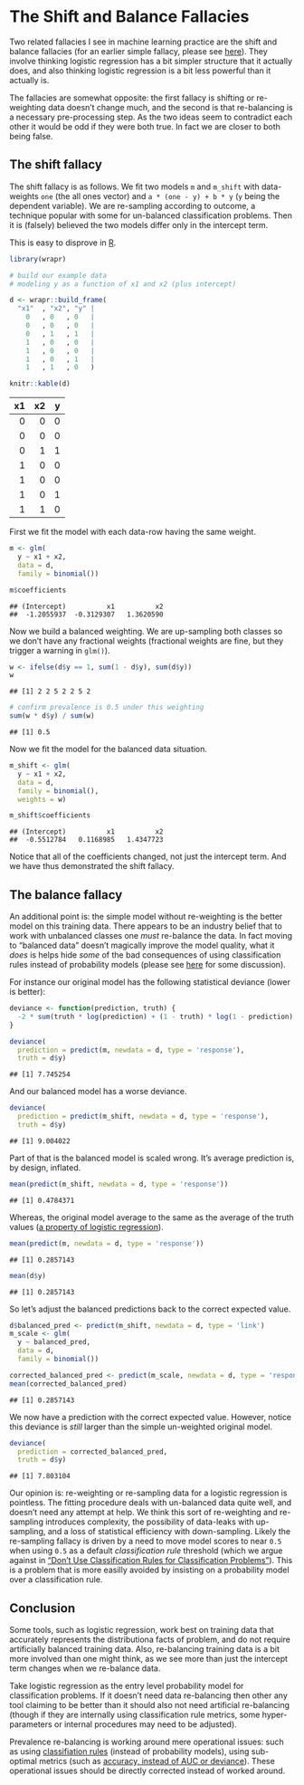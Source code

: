 The Shift and Balance Fallacies
================

Two related fallacies I see in machine learning practice are the shift
and balance fallacies (for an earlier simple fallacy, please see
[here](https://win-vector.com/2020/09/07/the-intercept-fallacy/)). They
involve thinking logistic regression has a bit simpler structure that it
actually does, and also thinking logistic regression is a bit less
powerful than it actually is.

The fallacies are somewhat opposite: the first fallacy is shifting or
re-weighting data doesn’t change much, and the second is that
re-balancing is a necessary pre-processing step. As the two ideas seem
to contradict each other it would be odd if they were both true. In fact
we are closer to both being false.

## The shift fallacy

The shift fallacy is as follows. We fit two models `m` and `m_shift`
with data-weights `one` (the all ones vector) and `a * (one - y) + b *
y` (`y` being the dependent variable). We are re-sampling according to
outcome, a technique popular with some for un-balanced classification
problems. Then it is (falsely) believed the two models differ only in
the intercept term.

This is easy to disprove in [R](https://www.r-project.org).

``` r
library(wrapr)

# build our example data
# modeling y as a function of x1 and x2 (plus intercept)

d <- wrapr::build_frame(
  "x1"  , "x2", "y" |
    0   , 0   , 0   |
    0   , 0   , 0   |
    0   , 1   , 1   |
    1   , 0   , 0   |
    1   , 0   , 0   |
    1   , 0   , 1   |
    1   , 1   , 0   )

knitr::kable(d)
```

| x1 | x2 | y |
| -: | -: | -: |
|  0 |  0 | 0 |
|  0 |  0 | 0 |
|  0 |  1 | 1 |
|  1 |  0 | 0 |
|  1 |  0 | 0 |
|  1 |  0 | 1 |
|  1 |  1 | 0 |

First we fit the model with each data-row having the same weight.

``` r
m <- glm(
  y ~ x1 + x2,
  data = d,
  family = binomial())

m$coefficients
```

    ## (Intercept)          x1          x2 
    ##  -1.2055937  -0.3129307   1.3620590

Now we build a balanced weighting. We are up-sampling both classes so we
don’t have any fractional weights (fractional weights are fine, but they
trigger a warning in `glm()`).

``` r
w <- ifelse(d$y == 1, sum(1 - d$y), sum(d$y))
w
```

    ## [1] 2 2 5 2 2 5 2

``` r
# confirm prevalence is 0.5 under this weighting
sum(w * d$y) / sum(w)
```

    ## [1] 0.5

Now we fit the model for the balanced data situation.

``` r
m_shift <- glm(
  y ~ x1 + x2,
  data = d,
  family = binomial(),
  weights = w)

m_shift$coefficients
```

    ## (Intercept)          x1          x2 
    ##  -0.5512784   0.1168985   1.4347723

Notice that all of the coefficients changed, not just the intercept
term. And we have thus demonstrated the shift fallacy.

## The balance fallacy

An additional point is: the simple model without re-weighting is the
better model on this training data. There appears to be an industry
belief that to work with unbalanced classes one *must* re-balance the
data. In fact moving to “balanced data” doesn’t magically improve the
model quality, what it *does* is helps hide *some* of the bad
consequences of using classification rules instead of probability models
(please see
[here](https://win-vector.com/2020/08/07/dont-use-classification-rules-for-classification-problems/)
for some discussion).

For instance our original model has the following statistical deviance
(lower is better):

``` r
deviance <- function(prediction, truth) {
  -2 * sum(truth * log(prediction) + (1 - truth) * log(1 - prediction))
}

deviance(
  prediction = predict(m, newdata = d, type = 'response'),
  truth = d$y)
```

    ## [1] 7.745254

And our balanced model has a worse deviance.

``` r
deviance(
  prediction = predict(m_shift, newdata = d, type = 'response'),
  truth = d$y)
```

    ## [1] 9.004022

Part of that is the balanced model is scaled wrong. It’s average
prediction is, by design, inflated.

``` r
mean(predict(m_shift, newdata = d, type = 'response'))
```

    ## [1] 0.4784371

Whereas, the original model average to the same as the average of the
truth values ([a property of logistic
regression](https://win-vector.com/2011/09/14/the-simpler-derivation-of-logistic-regression/)).

``` r
mean(predict(m, newdata = d, type = 'response'))
```

    ## [1] 0.2857143

``` r
mean(d$y)
```

    ## [1] 0.2857143

So let’s adjust the balanced predictions back to the correct expected
value.

``` r
d$balanced_pred <- predict(m_shift, newdata = d, type = 'link')
m_scale <- glm(
  y ~ balanced_pred,
  data = d,
  family = binomial())

corrected_balanced_pred <- predict(m_scale, newdata = d, type = 'response')
mean(corrected_balanced_pred)
```

    ## [1] 0.2857143

We now have a prediction with the correct expected value. However,
notice this deviance is *still* larger than the simple un-weighted
original model.

``` r
deviance(
  prediction = corrected_balanced_pred,
  truth = d$y)
```

    ## [1] 7.803104

Our opinion is: re-weighting or re-sampling data for a logistic
regression is pointless. The fitting procedure deals with un-balanced
data quite well, and doesn’t need any attempt at help. We think this
sort of re-weighting and re-sampling introduces complexity, the
possibility of data-leaks with up-sampling, and a loss of statistical
efficiency with down-sampling. Likely the re-sampling fallacy is driven
by a need to move model scores to near `0.5` when using `0.5` as a
default *classification rule* threshold (which we argue against in
[“Don’t Use Classification Rules for Classification
Problems”](https://win-vector.com/2020/08/07/dont-use-classification-rules-for-classification-problems/)).
This is a problem that is more easilly avoided by insisting on a
probability model over a classification rule.

## Conclusion

Some tools, such as logistic regression, work best on training data that
accurately represents the distributiona facts of problem, and do not
require artificially balanced training data. Also, re-balancing training
data is a bit more involved than one might think, as we see more than
just the intercept term changes when we re-balance data.

Take logistic regression as the entry level probability model for
classification problems. If it doesn’t need data re-balancing then other
any tool claiming to be better than it should also not need artificial
re-balancing (though if they are internally using classification rule
metrics, some hyper-parameters or internal procedures may need to be
adjusted).

Prevalence re-balancing is working around mere operational issues: such
as using [classifiation
rules](https://win-vector.com/2020/08/07/dont-use-classification-rules-for-classification-problems/)
(instead of probability models), using sub-optimal metrics (such as
[accuracy, instead of AUC or
deviance](https://win-vector.com/2016/07/22/on-accuracy/)). These
operational issues should be directly corrected instead of worked
around.
